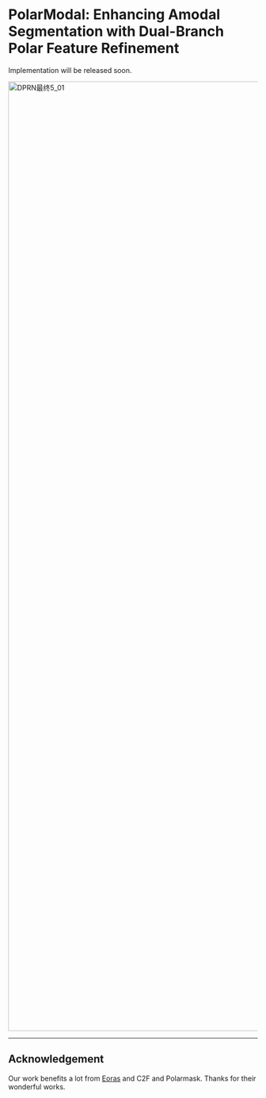 # PolarModal: Enhancing Amodal Segmentation with Dual-Branch Polar Feature Refinement
Implementation will be released soon.


<img width="4716" height="1915" alt="DPRN最终5_01" src="https://github.com/user-attachments/assets/8b9756cf-17e1-46f8-82c8-1d6f43446b50" />

---

## Acknowledgement
Our work benefits a lot from [Eoras](https://github.com/amazon-science/efficient-object-centric-representation-amodal-segmentation) and C2F and Polarmask. Thanks for their wonderful works.
